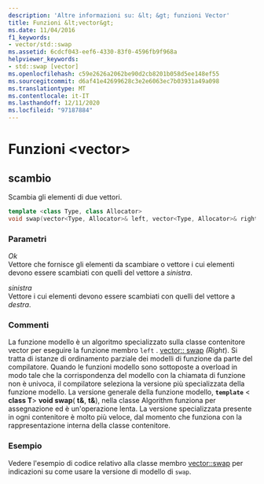 ```yaml
---
description: 'Altre informazioni su: &lt; &gt; funzioni Vector'
title: Funzioni &lt;vector&gt;
ms.date: 11/04/2016
f1_keywords:
- vector/std::swap
ms.assetid: 6cdcf043-eef6-4330-83f0-4596fb9f968a
helpviewer_keywords:
- std::swap [vector]
ms.openlocfilehash: c59e2626a2062be90d2cb8201b058d5ee148ef55
ms.sourcegitcommit: d6af41e42699628c3e2e6063ec7b03931a49a098
ms.translationtype: MT
ms.contentlocale: it-IT
ms.lasthandoff: 12/11/2020
ms.locfileid: "97187884"
---
```

# <a name="ltvectorgt-functions"></a>Funzioni &lt;vector&gt;

## <a name="swap"></a><a name="swap"></a> scambio

Scambia gli elementi di due vettori.

```cpp
template <class Type, class Allocator>
void swap(vector<Type, Allocator>& left, vector<Type, Allocator>& right);
```

### <a name="parameters"></a>Parametri

*Ok*\
Vettore che fornisce gli elementi da scambiare o vettore i cui elementi devono essere scambiati con quelli del vettore a *sinistra*.

*sinistra*\
Vettore i cui elementi devono essere scambiati con quelli del vettore a *destra*.

### <a name="remarks"></a>Commenti

La funzione modello è un algoritmo specializzato sulla classe contenitore vector per eseguire la funzione membro `left` . [vector:: swap](../standard-library/vector-class.md) *(Right*). Si tratta di istanze di ordinamento parziale dei modelli di funzione da parte del compilatore. Quando le funzioni modello sono sottoposte a overload in modo tale che la corrispondenza del modello con la chiamata di funzione non è univoca, il compilatore seleziona la versione più specializzata della funzione modello. La versione generale della funzione modello, **`template`** \< **class T**> **void swap**( **t&**, **t&**), nella classe Algorithm funziona per assegnazione ed è un'operazione lenta. La versione specializzata presente in ogni contenitore è molto più veloce, dal momento che funziona con la rappresentazione interna della classe contenitore.

### <a name="example"></a>Esempio

Vedere l'esempio di codice relativo alla classe membro [vector::swap](../standard-library/vector-class.md) per indicazioni su come usare la versione di modello di `swap`.
